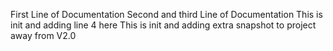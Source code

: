 First Line of Documentation
Second
  and third Line of Documentation
This is init and adding line 4 here
This is init and adding extra snapshot to project away from V2.0

